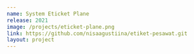 ```yaml
---
name: System Eticket Plane
release: 2021
image: /projects/eticket-plane.png
link: https://github.com/nisaagustiina/etiket-pesawat.git
layout: project
---
```

